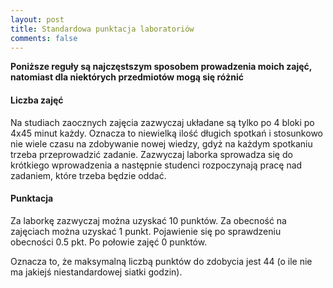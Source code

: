 ```yaml
---
layout: post
title: Standardowa punktacja laboratoriów
comments: false
---
```


**Poniższe reguły są najczęstszym sposobem prowadzenia moich zajęć, natomiast dla niektórych przedmiotów mogą się różnić**

#### Liczba zajęć
Na studiach zaocznych zajęcia zazwyczaj układane są tylko po 4 bloki po 4x45 minut każdy.
Oznacza to niewielką ilość długich spotkań i stosunkowo nie wiele czasu na zdobywanie nowej wiedzy, gdyż na każdym spotkaniu trzeba przeprowadzić zadanie.
Zazwyczaj laborka sprowadza się do krótkiego wprowadzenia a następnie studenci rozpoczynają pracę nad zadaniem, które trzeba będzie oddać.

#### Punktacja
Za laborkę zazwyczaj można uzyskać 10 punktów.
Za obecność na zajęciach można uzyskać 1 punkt. Pojawienie się po sprawdzeniu obecności 0.5 pkt. Po połowie zajęć 0 punktów.

Oznacza to, że maksymalną liczbą punktów do zdobycia jest 44 (o ile nie ma jakiejś niestandardowej siatki godzin).
